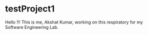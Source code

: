 # testProject1

Hello !!! This is me, Akshat Kumar, working on this respiratory for my Software Engineering Lab.